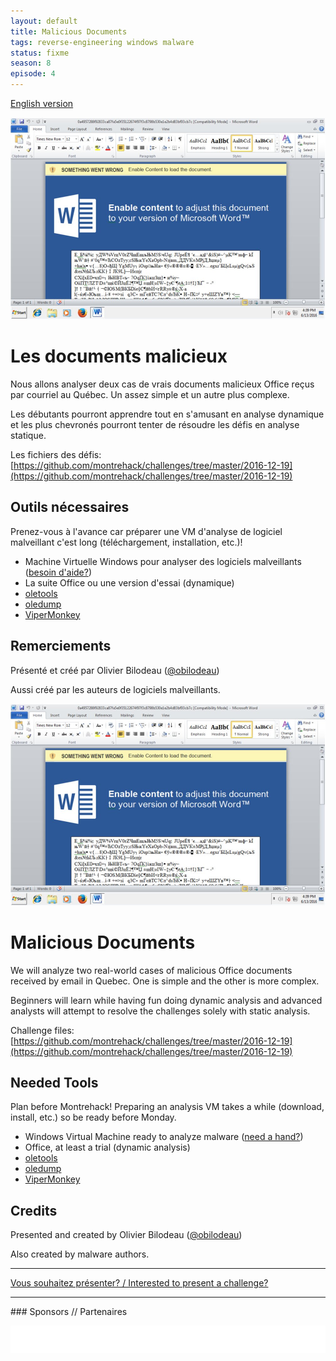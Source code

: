 ```yaml
---
layout: default
title: Malicious Documents
tags: reverse-engineering windows malware
status: fixme
season: 8
episode: 4
---
```


[English version](#english)

![Malicious Document](/images/16-12_maldoc.jpg)

# Les documents malicieux

Nous allons analyser deux cas de vrais documents malicieux Office reçus par
courriel au Québec. Un assez simple et un autre plus complexe.

Les débutants pourront apprendre tout en s'amusant en analyse dynamique et les
plus chevronés pourront tenter de résoudre les défis en analyse statique.

Les fichiers des défis: [https://github.com/montrehack/challenges/tree/master/2016-12-19](https://github.com/montrehack/challenges/tree/master/2016-12-19)

## Outils nécessaires

Prenez-vous à l'avance car préparer une VM d'analyse de logiciel malveillant
c'est long (téléchargement, installation, etc.)!

* Machine Virtuelle Windows pour analyser des logiciels malveillants ([besoin d'aide?](https://github.com/GoSecure/malboxes/))
* La suite Office ou une version d'essai (dynamique)
* [oletools](https://github.com/decalage2/oletools/)
* [oledump](https://blog.didierstevens.com/programs/oledump-py/)
* [ViperMonkey](https://github.com/decalage2/ViperMonkey/)

## Remerciements

Présenté et créé par Olivier Bilodeau ([@obilodeau](https://twitter.com/obilodeau))

Aussi créé par les auteurs de logiciels malveillants.


<a id="english"></a>

![Malicious Document](/images/16-12_maldoc.jpg)

# Malicious Documents

We will analyze two real-world cases of malicious Office documents received by email in Quebec.
One is simple and the other is more complex.

Beginners will learn while having fun doing dynamic analysis and advanced
analysts will attempt to resolve the challenges solely with static analysis.

Challenge files: [https://github.com/montrehack/challenges/tree/master/2016-12-19](https://github.com/montrehack/challenges/tree/master/2016-12-19)

## Needed Tools

Plan before Montrehack! Preparing an analysis VM takes a while (download,
install, etc.) so be ready before Monday.

* Windows Virtual Machine ready to analyze malware ([need a hand?](https://github.com/GoSecure/malboxes/))
* Office, at least a trial (dynamic analysis)
* [oletools](https://github.com/decalage2/oletools/)
* [oledump](https://blog.didierstevens.com/programs/oledump-py/)
* [ViperMonkey](https://github.com/decalage2/ViperMonkey/)

## Credits

Presented and created by Olivier Bilodeau ([@obilodeau](https://twitter.com/obilodeau))

Also created by malware authors.

<hr/>

[Vous souhaitez présenter? / Interested to present a challenge?](https://github.com/montrehack/montrehack.github.com/wiki/Present-at-Montrehack)

<hr/>
### Sponsors // Partenaires

[![Brasserie Benelux](/images/benelux.png)](http://brasseriebenelux.com/)
